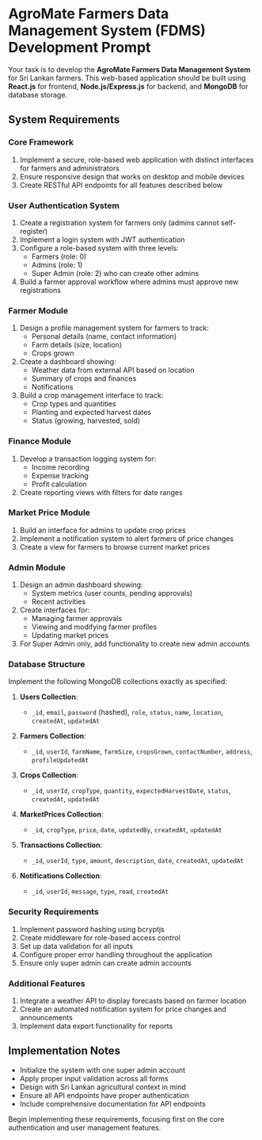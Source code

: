 # AgroMate Farmers Data Management System (FDMS) Development Prompt

Your task is to develop the **AgroMate Farmers Data Management System** for Sri Lankan farmers. This web-based application should be built using **React.js** for frontend, **Node.js/Express.js** for backend, and **MongoDB** for database storage.

## System Requirements

### Core Framework
1. Implement a secure, role-based web application with distinct interfaces for farmers and administrators
2. Ensure responsive design that works on desktop and mobile devices
3. Create RESTful API endpoints for all features described below

### User Authentication System
1. Create a registration system for farmers only (admins cannot self-register)
2. Implement a login system with JWT authentication
3. Configure a role-based system with three levels:
    - Farmers (role: 0)
    - Admins (role: 1)
    - Super Admin (role: 2) who can create other admins
4. Build a farmer approval workflow where admins must approve new registrations

### Farmer Module
1. Design a profile management system for farmers to track:
    - Personal details (name, contact information)
    - Farm details (size, location)
    - Crops grown
2. Create a dashboard showing:
    - Weather data from external API based on location
    - Summary of crops and finances
    - Notifications
3. Build a crop management interface to track:
    - Crop types and quantities
    - Planting and expected harvest dates
    - Status (growing, harvested, sold)

### Finance Module
1. Develop a transaction logging system for:
    - Income recording
    - Expense tracking
    - Profit calculation
2. Create reporting views with filters for date ranges

### Market Price Module
1. Build an interface for admins to update crop prices
2. Implement a notification system to alert farmers of price changes
3. Create a view for farmers to browse current market prices

### Admin Module
1. Design an admin dashboard showing:
    - System metrics (user counts, pending approvals)
    - Recent activities
2. Create interfaces for:
    - Managing farmer approvals
    - Viewing and modifying farmer profiles
    - Updating market prices
3. For Super Admin only, add functionality to create new admin accounts

### Database Structure
Implement the following MongoDB collections exactly as specified:

1. **Users Collection**:
    - `_id`, `email`, `password` (hashed), `role`, `status`, `name`, `location`, `createdAt`, `updatedAt`

2. **Farmers Collection**:
    - `_id`, `userId`, `farmName`, `farmSize`, `cropsGrown`, `contactNumber`, `address`, `profileUpdatedAt`

3. **Crops Collection**:
    - `_id`, `userId`, `cropType`, `quantity`, `expectedHarvestDate`, `status`, `createdAt`, `updatedAt`

4. **MarketPrices Collection**:
    - `_id`, `cropType`, `price`, `date`, `updatedBy`, `createdAt`, `updatedAt`

5. **Transactions Collection**:
    - `_id`, `userId`, `type`, `amount`, `description`, `date`, `createdAt`, `updatedAt`

6. **Notifications Collection**:
    - `_id`, `userId`, `message`, `type`, `read`, `createdAt`

### Security Requirements
1. Implement password hashing using bcryptjs
2. Create middleware for role-based access control
3. Set up data validation for all inputs
4. Configure proper error handling throughout the application
5. Ensure only super admin can create admin accounts

### Additional Features
1. Integrate a weather API to display forecasts based on farmer location
2. Create an automated notification system for price changes and announcements
3. Implement data export functionality for reports

## Implementation Notes
- Initialize the system with one super admin account
- Apply proper input validation across all forms
- Design with Sri Lankan agricultural context in mind
- Ensure all API endpoints have proper authentication
- Include comprehensive documentation for API endpoints

Begin implementing these requirements, focusing first on the core authentication and user management features.
